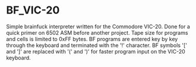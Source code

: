 # BF_VIC-20
Simple brainfuck interpreter written for the Commodore VIC-20. Done for a quick primer on 6502 ASM before another project. Tape size for programs and cells is limited to 0xFF bytes. BF programs are entered key by key through the keyboard and terminated with the '!' character. BF symbols '[' and ']' are replaced with '(' and ')' for faster program input on the VIC-20 keyboard.
